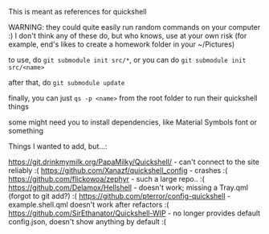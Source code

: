 This is meant as references for quickshell

WARNING: they could quite easily run random commands on your computer :) I don't think any of these do, but who knows, use at your own risk
(for example, end's likes to create a homework folder in your ~/Pictures)

to use, do `git submodule init src/*`, or you can do `git submodule init src/<name>` 


after that, do `git submodule update`

finally, you can just `qs -p <name>` from the root folder to run their quickshell things


some might need you to install dependencies, like Material Symbols font or something



Things I wanted to add, but...:

https://git.drinkmymilk.org/PapaMilky/Quickshell/ - can't connect to the site reliably :(
https://github.com/Xanazf/quickshell_config - crashes :(
https://github.com/flickowoa/zephyr - such a large repo.. :(
https://github.com/Delamox/Hellshell - doesn't work; missing a Tray.qml (forgot to git add?) :(
https://github.com/pterror/config-quickshell - example.shell.qml doesn't work after refactors :(
https://github.com/SirEthanator/Quickshell-WIP - no longer provides default config.json, doesn't show anything by default :(
